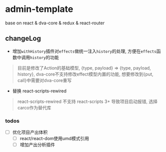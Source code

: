 # admin-template
base on react &amp; dva-core &amp; redux &amp; react-router

## changeLog

- 增加`withHistory`插件对`effects`做统一注入`history`的处理, 方便在`effects`函数中调用`history`的功能

> 目前是修改了Action的基础模型, {type, payload} => {type, payload, history}, dva-core不支持修改effect模型内置的功能, 想要修改到{put, call}中需要对dva-core重写

- 替换 react-scripts-rewired

> react-scripts-rewired 不支持 react-scripts 3+ 导致项目启动报错, 选择carco作为替代库




### todos

- [ ] 优化项目产出体积
    - [ ] react/react-dom使用umd模式引用
    - [ ] 增加产出分析插件